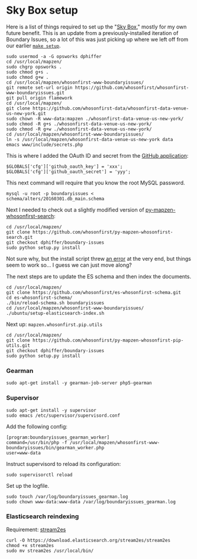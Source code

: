 # Sky Box setup

Here is a list of things required to set up the "[Sky Box](https://52.91.189.86/)," mostly for my own future benefit. This is an update from a previously-installed iteration of Boundary Issues, so a lot of this was just picking up where we left off from our earlier [`make setup`](https://github.com/whosonfirst/whosonfirst-www-boundaryissues/blob/flamework/Makefile#L8).

```
sudo usermod -a -G opsworks dphiffer
cd /usr/local/mapzen/
sudo chgrp opsworks .
sudo chmod g+s .
sudo chmod g+w .
cd /usr/local/mapzen/whosonfirst-www-boundaryissues/
git remote set-url origin https://github.com/whosonfirst/whosonfirst-www-boundaryissues.git
git pull origin flamework
cd /usr/local/mapzen/
git clone https://github.com/whosonfirst-data/whosonfirst-data-venue-us-new-york.git
sudo chown -R www-data:mapzen ./whosonfirst-data-venue-us-new-york/
sudo chmod -R g+s ./whosonfirst-data-venue-us-new-york/
sudo chmod -R g+w ./whosonfirst-data-venue-us-new-york/
cd /usr/local/mapzen/whosonfirst-www-boundaryissues/
ln -s /usr/local/mapzen/whosonfirst-data-venue-us-new-york data
emacs www/include/secrets.php
```

This is where I added the OAuth ID and secret from the [GitHub application](https://github.com/settings/developers):

```
$GLOBALS['cfg']['github_oauth_key'] = 'xxx';
$GLOBALS['cfg']['github_oauth_secret'] = 'yyy';
```

This next command will require that you know the root MySQL password.

```
mysql -u root -p boundaryissues < schema/alters/20160301.db_main.schema
```

Next I needed to check out a slightly modified version of [py-mapzen-whosonfirst-search](https://github.com/whosonfirst/py-mapzen-whosonfirst-search/tree/dphiffer/boundary-issues):

```
cd /usr/local/mapzen/
git clone https://github.com/whosonfirst/py-mapzen-whosonfirst-search.git
git checkout dphiffer/boundary-issues
sudo python setup.py install
```

Not sure why, but the install script threw [an error](https://gist.github.com/dphiffer/88894dba90d2732984e9) at the very end, but things seem to work so... I guess we can just move along?

The next steps are to update the ES schema and then index the documents.

```
cd /usr/local/mapzen/
git clone https://github.com/whosonfirst/es-whosonfirst-schema.git
cd es-whosonfirst-schema/
./bin/reload-schema.sh boundaryissues
cd /usr/local/mapzen/whosonfirst-www-boundaryissues/
./ubuntu/setup-elasticsearch-index.sh
```

Next up: `mapzen.whosonfirst.pip.utils`

```
cd /usr/local/mapzen/
git clone https://github.com/whosonfirst/py-mapzen-whosonfirst-pip-utils.git
git checkout dphiffer/boundary-issues
sudo python setup.py install
```

### Gearman

```
sudo apt-get install -y gearman-job-server php5-gearman
```

### Supervisor

```
sudo apt-get install -y supervisor
sudo emacs /etc/supervisor/supervisord.conf
```

Add the following config:

```
[program:boundaryissues_gearman_worker]
command=/usr/bin/php -f /usr/local/mapzen/whosonfirst-www-boundaryissues/bin/gearman_worker.php
user=www-data
```

Instruct supervisord to reload its configuration:

```
sudo supervisorctl reload
```

Set up the logfile.

```
sudo touch /var/log/boundaryissues_gearman.log
sudo chown www-data:www-data /var/log/boundaryissues_gearman.log
```

### Elasticsearch reindexing

Requirement: [stream2es](https://github.com/elastic/stream2es)

```
curl -O https://download.elasticsearch.org/stream2es/stream2es
chmod +x stream2es
sudo mv stream2es /usr/local/bin/
```
